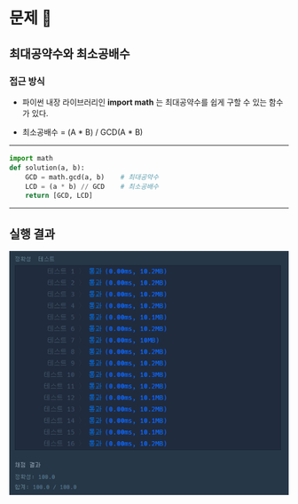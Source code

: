 # 문제 :book:

## 최대공약수와 최소공배수

### 접근 방식

- 파이썬 내장 라이브러리인 __import math__ 는 최대공약수를 쉽게 구할 수 있는 함수가 있다.

- 최소공배수 = (A * B) / GCD(A * B)

<hr>

```python
import math
def solution(a, b):
    GCD = math.gcd(a, b)    # 최대공약수
    LCD = (a * b) // GCD    # 최소공배수
    return [GCD, LCD]
```

<hr>

## 실행 결과

![img.png](img.png)